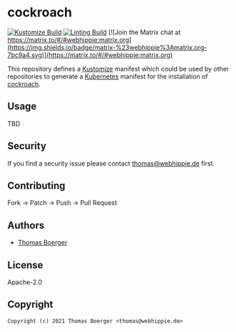 # cockroach

[![Kustomize Build](https://github.com/kustomhippie/cockroach/workflows/build/badge.svg)](https://github.com/kustomhippie/cockroach/actions?query=workflow%3Abuild) [![Linting Build](https://github.com/kustomhippie/cockroach/workflows/linter/badge.svg)](https://github.com/kustomhippie/cockroach/actions?query=workflow%3Alinter) [![Join the Matrix chat at https://matrix.to/#/#webhippie:matrix.org](https://img.shields.io/badge/matrix-%23webhippie%3Amatrix.org-7bc9a4.svg)](https://matrix.to/#/#webhippie:matrix.org)

This repository defines a [Kustomize](https://kustomize.io/) manifest which could be used by other repositories to generate a [Kubernetes](https://kubernetes.io/) manifest for the installation of [cockroach](https://github.com/cockroachdb/cockroach).

## Usage

TBD

## Security

If you find a security issue please contact thomas@webhippie.de first.

## Contributing

Fork -> Patch -> Push -> Pull Request

## Authors

* [Thomas Boerger](https://github.com/tboerger)

## License

Apache-2.0

## Copyright

```
Copyright (c) 2021 Thomas Boerger <thomas@webhippie.de>
```
